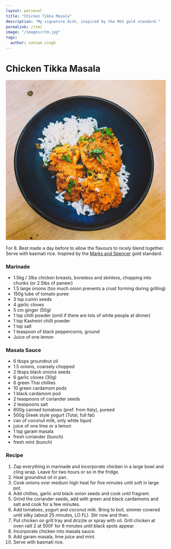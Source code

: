 ```yaml
---
layout: personal
title: "Chicken Tikka Masala"
description: "My signature dish, inspired by the M&S gold standard."
permalink: /ctm/
image: "/images/ctm.jpg"
tags:
  author: satnam_singh
---
```

# Chicken Tikka Masala

![CTM](/images/ctm.jpg)

For 8. Best made a day before to allow the flavours to nicely blend together. Serve with basmati rice. Inspired by the [Marks and Spencer](http://raintown.org/ctm-ms-waitrose) gold standard.
 
### Marinade 
* 1.5kg / 3lbs chicken breasts, boneless and skinless, chopping into chunks (or 2.5lbs of paneer)
* 1.5 large onions (too much onion prevents a crust forming during grilling)
* 150g tube of tomato puree
* 3 tsp cumin seeds 
* 4 garlic cloves 
* 5 cm ginger (50g) 
* 1 tsp chilli powder (omit if there are lots of white people at dinner)
* 1 tsp Kashmiri chilli powder 
* 1 tsp salt 
* 1 teaspoon of black peppercorns, ground 
* Juice of one lemon 
  
### Masala Sauce 
* 6 tbsps groundnut oil 
* 1.5 onions, coarsely chopped
* 2 tbsps black onions seeds 
* 6 garlic cloves (30g) 
* 6 green Thai chillies 
* 10 green cardamom pods 
* 1 black cardamom pod
* 2 teaspoons of coriander seeds
* 2 teaspoons salt 
* 800g canned tomatoes (pref. from Italy), pureed
* 500g Greek style yogurt (Total, full fat)
* can of coconut milk, only white liquid 
* juice of one lime or a lemon
* 1 tsp garam masala
* fresh coriander (bunch)
* fresh mint (bunch)

### Recipe
1. Zap everything in marinade and incorporate chicken in a large bowl and cling wrap. Leave for two hours or so in the fridge. 
2. Heat groundnut oil in pan.
3. Cook onions over medium high heat for five minutes until soft in large pot.
4. Add chillies, garlic and black onion seeds and cook until fragrant.
5. Grind the coriander seeds, add with green and black cardamoms and salt and cook for a few minutes.
6. Add tomatoes, yogurt and coconut milk. Bring to boil, simmer covered until silky (about 25 minutes, LO FL). Stir now and then.
7. Put chicken on grill tray and drizzle or spray with oil. Grill chicken at oven raill 2 at 500F for 8 minutes until black spots appear.
8. Incorporate chicken into masala sauce.
9. Add garam masala, lime juice and mint.
10. Serve with basmati rice.